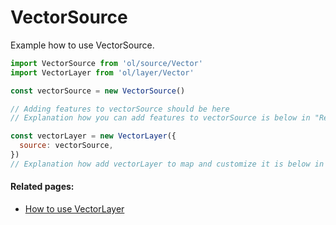 # VectorSource

Example how to use VectorSource.

```js
import VectorSource from 'ol/source/Vector'
import VectorLayer from 'ol/layer/Vector'

const vectorSource = new VectorSource()

// Adding features to vectorSource should be here
// Explanation how you can add features to vectorSource is below in "Related pages"

const vectorLayer = new VectorLayer({
  source: vectorSource,
})
// Explanation how add vectorLayer to map and customize it is below in "Related pages"
```

#### Related pages:
* [How to use VectorLayer](layers/vector.md)
